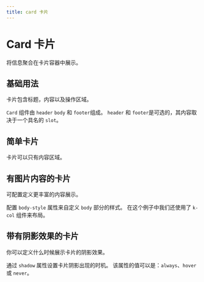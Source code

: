 ```yaml
---
title: card 卡片
---
```


# Card 卡片

将信息聚合在卡片容器中展示。

## 基础用法

卡片包含标题，内容以及操作区域。

`Card` 组件由 `header` `body` 和 `footer`组成。 `header` 和 `footer`是可选的，其内容取决于一个具名的 `slot`。

<preview path="./basic.vue" />

## 简单卡片

卡片可以只有内容区域。

<preview path="./simple.vue" />

## 有图片内容的卡片

可配置定义更丰富的内容展示。

配置 `body-style` 属性来自定义 `body` 部分的样式。 在这个例子中我们还使用了 `k-col` 组件来布局。

<preview path="./with-images.vue" />

## 带有阴影效果的卡片

你可以定义什么时候展示卡片的阴影效果。

通过 `shadow` 属性设置卡片阴影出现的时机。 该属性的值可以是：`always`、`hover` 或 `never`。

<preview path="./shadow.vue" />